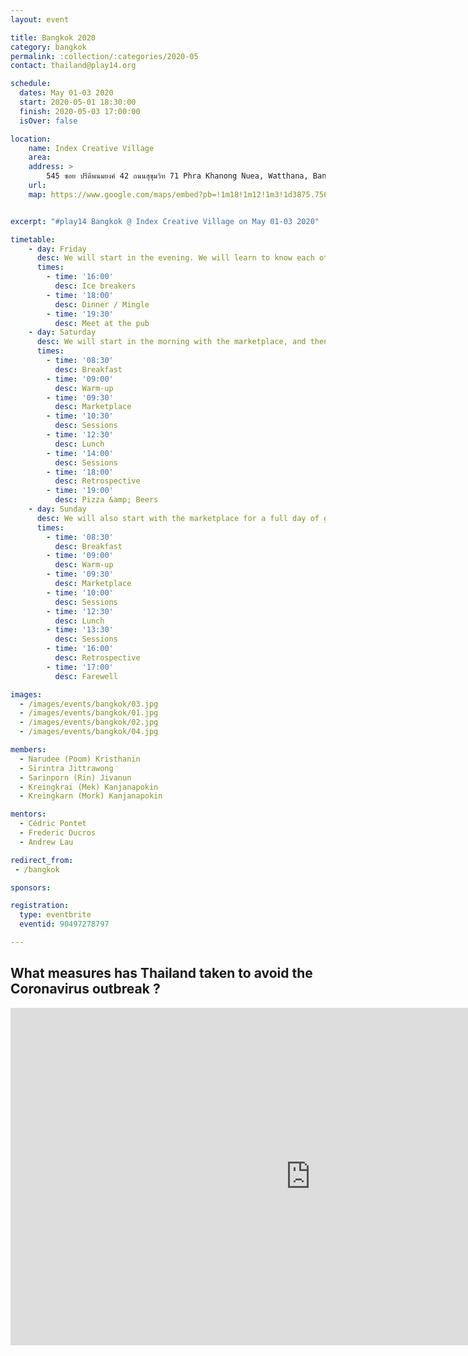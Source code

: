 ```yaml
---
layout: event

title: Bangkok 2020
category: bangkok
permalink: :collection/:categories/2020-05
contact: thailand@play14.org

schedule:
  dates: May 01-03 2020
  start: 2020-05-01 18:30:00
  finish: 2020-05-03 17:00:00
  isOver: false

location: 
    name: Index Creative Village
    area: 
    address: >
        545 ซอย ปรีดีพนมยงค์ 42 ถนนสุขุมวิท 71 Phra Khanong Nuea, Watthana, Bangkok 10110, Thailand
    url: 
    map: https://www.google.com/maps/embed?pb=!1m18!1m12!1m3!1d3875.756877134546!2d100.59984131547817!3d13.733163990359573!2m3!1f0!2f0!3f0!3m2!1i1024!2i768!4f13.1!3m3!1m2!1s0x30e29e34980b1565%3A0xcd0d25fa28bbf0d9!2sIndex%20Creative%20Village%20Public%20Company%20Limited!5e0!3m2!1sen!2slu!4v1579344431522!5m2!1sen!2slu


excerpt: "#play14 Bangkok @ Index Creative Village on May 01-03 2020"

timetable:
    - day: Friday
      desc: We will start in the evening. We will learn to know each other and share a nice dinner all together.
      times:
        - time: '16:00'
          desc: Ice breakers
        - time: '18:00'
          desc: Dinner / Mingle
        - time: '19:30'
          desc: Meet at the pub
    - day: Saturday
      desc: We will start in the morning with the marketplace, and then we will play games all day long.
      times:
        - time: '08:30'
          desc: Breakfast
        - time: '09:00'
          desc: Warm-up
        - time: '09:30'
          desc: Marketplace
        - time: '10:30'
          desc: Sessions
        - time: '12:30'
          desc: Lunch
        - time: '14:00'
          desc: Sessions
        - time: '18:00'
          desc: Retrospective
        - time: '19:00'
          desc: Pizza &amp; Beers
    - day: Sunday
      desc: We will also start with the marketplace for a full day of games. Whoever needs to catch a plane can leave earlier.
      times:
        - time: '08:30'
          desc: Breakfast
        - time: '09:00'
          desc: Warm-up
        - time: '09:30'
          desc: Marketplace
        - time: '10:00'
          desc: Sessions
        - time: '12:30'
          desc: Lunch
        - time: '13:30'
          desc: Sessions
        - time: '16:00'
          desc: Retrospective
        - time: '17:00'
          desc: Farewell

images:
  - /images/events/bangkok/03.jpg
  - /images/events/bangkok/01.jpg
  - /images/events/bangkok/02.jpg
  - /images/events/bangkok/04.jpg

members:
  - Narudee (Poom) Kristhanin
  - Sirintra Jittrawong
  - Sarinporn (Rin) Jivanun
  - Kreingkrai (Mek) Kanjanapokin
  - Kreingkarn (Mork) Kanjanapokin

mentors:
  - Cédric Pontet
  - Frederic Ducros
  - Andrew Lau

redirect_from:
 - /bangkok

sponsors:

registration: 
  type: eventbrite
  eventid: 90497278797

---
```


## What measures has Thailand taken to avoid the Coronavirus outbreak ?

<iframe width="960" height="540" src="https://www.youtube.com/embed/3IYUQ6VMDfw" 
  frameborder="0" allow="accelerometer; autoplay; encrypted-media; gyroscope; picture-in-picture" allowfullscreen>
</iframe>